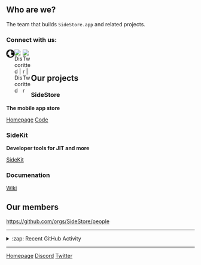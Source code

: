 <!-- 
Docs: How to use GitHub README and actions to auto-generate embedded content.
https://github.com/anuraghazra/github-readme-stats
https://www.youtube.com/watch?v=n6d4KHSKqGk
https://github.com/rahuldkjain/github-profile-readme-generator
 -->

## Who are we?

The team that builds `SideStore.app` and related projects.

### Connect with us:

<!--
[![Website](https://img.shields.io/website?label=sidestore.io&style=for-the-badge&url=https://sidestore.io)](https://sidestore.io)
[![Twitter Follow](https://img.shields.io/twitter/follow/sidestore_io?color=1DA1F2&logo=twitter&style=for-the-badge)](https://twitter.com/intent/follow?original_referer=https%3A%2F%2Fgithub.com%2Fsidestore&screen_name=sidestore)
[![GitHub Followers](https://img.shields.io/github/followers/sidestore?style=for-the-badge)]()
[![GitHub Sponsors](https://img.shields.io/github/sponsors/sidestore?style=for-the-badge
)]() 
-->

[<img align="left" alt="sidestore.io" width="22px" src="https://raw.githubusercontent.com/iconic/open-iconic/master/svg/globe.svg" />][website]
[<img align="left" alt="Discord | Discord" width="22px" src="https://cdn.jsdelivr.net/npm/simple-icons@v3/icons/discord.svg" />][discord]
[<img align="left" alt="Twitter | Twitter" width="22px" src="https://cdn.jsdelivr.net/npm/simple-icons@v3/icons/twitter.svg" />][twitter]

<br />
<br />

## Our projects

### SideStore

__The mobile app store__

[Homepage][website]
[Code][git.sidestore]

### SideKit

__Developer tools for JIT and more__

[SideKit][git.sidekit]

### Documenation

[Wiki][wiki]

## Our members

https://github.com/orgs/SideStore/people

---

<details>
  <summary>:zap: Recent GitHub Activity</summary>

<!--START_SECTION:activity-->
1. 🗣 Commented on [#357](https://github.com/SideStore/SideStore/issues/357) in [SideStore/SideStore](https://github.com/SideStore/SideStore)
2. 🗣 Commented on [#357](https://github.com/SideStore/SideStore/issues/357) in [SideStore/SideStore](https://github.com/SideStore/SideStore)
3. ❗️ Closed issue [#357](https://github.com/SideStore/SideStore/issues/357) in [SideStore/SideStore](https://github.com/SideStore/SideStore)
4. 🗣 Commented on [#357](https://github.com/SideStore/SideStore/issues/357) in [SideStore/SideStore](https://github.com/SideStore/SideStore)
5. ❗️ Opened issue [#357](https://github.com/SideStore/SideStore/issues/357) in [SideStore/SideStore](https://github.com/SideStore/SideStore)
6. ❗️ Closed issue [#355](https://github.com/SideStore/SideStore/issues/355) in [SideStore/SideStore](https://github.com/SideStore/SideStore)
7. 🗣 Commented on [#355](https://github.com/SideStore/SideStore/issues/355) in [SideStore/SideStore](https://github.com/SideStore/SideStore)
8. 🗣 Commented on [#356](https://github.com/SideStore/SideStore/issues/356) in [SideStore/SideStore](https://github.com/SideStore/SideStore)
9. 🗣 Commented on [#9](https://github.com/SideStore/SideStore-Docs/issues/9) in [SideStore/SideStore-Docs](https://github.com/SideStore/SideStore-Docs)
10. 🗣 Commented on [#9](https://github.com/SideStore/SideStore-Docs/issues/9) in [SideStore/SideStore-Docs](https://github.com/SideStore/SideStore-Docs)
11. 🗣 Commented on [#356](https://github.com/SideStore/SideStore/issues/356) in [SideStore/SideStore](https://github.com/SideStore/SideStore)
12. ❗️ Opened issue [#356](https://github.com/SideStore/SideStore/issues/356) in [SideStore/SideStore](https://github.com/SideStore/SideStore)
13. ❗️ Opened issue [#355](https://github.com/SideStore/SideStore/issues/355) in [SideStore/SideStore](https://github.com/SideStore/SideStore)
14. 🗣 Commented on [#354](https://github.com/SideStore/SideStore/issues/354) in [SideStore/SideStore](https://github.com/SideStore/SideStore)
15. 🗣 Commented on [#354](https://github.com/SideStore/SideStore/issues/354) in [SideStore/SideStore](https://github.com/SideStore/SideStore)
16. 🗣 Commented on [#11](https://github.com/SideStore/SideStore-Docs/issues/11) in [SideStore/SideStore-Docs](https://github.com/SideStore/SideStore-Docs)
17. 🗣 Commented on [#11](https://github.com/SideStore/SideStore-Docs/issues/11) in [SideStore/SideStore-Docs](https://github.com/SideStore/SideStore-Docs)
18. 🗣 Commented on [#11](https://github.com/SideStore/SideStore-Docs/issues/11) in [SideStore/SideStore-Docs](https://github.com/SideStore/SideStore-Docs)
19. 🗣 Commented on [#9](https://github.com/SideStore/SideStore-Docs/issues/9) in [SideStore/SideStore-Docs](https://github.com/SideStore/SideStore-Docs)
20. ❌ Closed PR [#354](https://github.com/SideStore/SideStore/pull/354) in [SideStore/SideStore](https://github.com/SideStore/SideStore)
<!--END_SECTION:activity-->

</details>

---

[Homepage][patreon] [Discord][discord] [Twitter][twitter]

<!--
- [Patreon][patreon]
- [OpenCollective][opencollective]
- [YouTube][youtube]
-->

[website]: https://sidestore.io
[wiki]: https://wiki.sidestore.io
[twitter]: https://twitter.com/sidestore_io
[discord]: https://discord.gg/CacsuuzsBq
[youtube]: https://youtube.com/TODO
[patreon]: https://www.patreon.com/SideStore
[opencollective]: https://opencollective.com/TODO
[git.sidestore]: https://github.com/SideStore/SideStore/
[git.sidekit]: https://github.com/SideStore/SideKit

